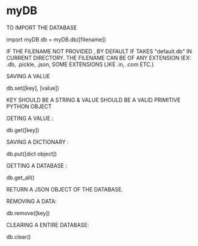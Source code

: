 # myDB

TO IMPORT THE DATABASE 

  import myDB
  db = myDB.db([filename])
  
IF THE FILENAME NOT PROVIDED , BY DEFAULT IF TAKES "default.db" IN CURRENT DIRECTORY.
THE FILENAME CAN BE OF ANY EXTENSION (EX: .db, .pickle, .json, SOME EXTENSIONS LIKE .in, .com ETC.)

SAVING A VALUE 

  db.set([key], [value])

KEY SHOULD BE A STRING & VALUE SHOULD BE A VALID PRIMITIVE PYTHON OBJECT

GETING A VALUE :

  db.get([key])
  
SAVING A DICTIONARY :

  db.put([dict object])
  
GETTING A DATABASE :

  db.get_all()

RETURN A JSON OBJECT OF THE DATABASE.

REMOVING A DATA:

  db.remove([key])
  
CLEARING A ENTIRE DATABASE:

  db.clear()
